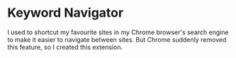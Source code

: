 # Keyword Navigator

I used to shortcut my favourite sites in my Chrome browser's search engine to make it easier to navigate between sites. But Chrome suddenly removed this feature, so I created this extension.
